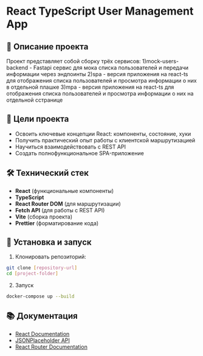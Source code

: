 # React TypeScript User Management App

## 📝 Описание проекта

Проект представляет собой сборку трёх сервисов:
1)mock-users-backend -  Fastapi сервис для мока списка пользователей и передачи информации через эндпоинты
2)spa - версия приложения на react-ts для отображения списка пользователей и просмотра информации о них в отдельной плашке
3)mpa - версия приложения на react-ts для отображения списка пользователей и просмотра информации о них на отдельной сстранице

## 🎯 Цели проекта

- Освоить ключевые концепции React: компоненты, состояние, хуки
- Получить практический опыт работы с клиентской маршрутизацией
- Научиться взаимодействовать с REST API
- Создать полнофункциональное SPA-приложение

## 🛠 Технический стек

- **React** (функциональные компоненты)
- **TypeScript**
- **React Router DOM** (для маршрутизации)
- **Fetch API** (для работы с REST API)
- **Vite** (сборка проекта)
- **Prettier** (форматирование кода)

## 🚀 Установка и запуск

1. Клонировать репозиторий:
```bash
git clone [repository-url]
cd [project-folder]
```

2. Запуск
```bash
docker-compose up --build 
```


## 📚 Документация

- [React Documentation](https://react.dev/)
- [JSONPlaceholder API](https://jsonplaceholder.typicode.com/)
- [React Router Documentation](https://reactrouter.com/)